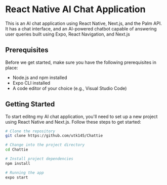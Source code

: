 # React Native AI Chat Application 

This is an AI chat application using React Native, Next.js, and the Palm API. It has a chat interface, and an AI-powered chatbot capable of answering user queries built using  Expo, React Navigation, and Next.js 

## Prerequisites

Before we get started, make sure you have the following prerequisites in place:

- Node.js and npm installed
- Expo CLI installed
- A code editor of your choice (e.g., Visual Studio Code)


## Getting Started

To start editng my AI chat application, you'll need to set up a new project using React Native and Next.js. Follow these steps to get started:

```bash
# Clone the repository
git clone https://github.com/utk145/Chattie

# Change into the project directory
cd Chattie

# Install project dependencies
npm install

# Running the app
expo start